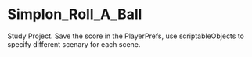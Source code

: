 # Simplon_Roll_A_Ball
Study Project. Save the score in the PlayerPrefs, use scriptableObjects to specify different scenary for each scene.
